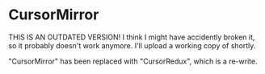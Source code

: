 CursorMirror
============

THIS IS AN OUTDATED VERSION! I think I might have accidently broken it, so it probably doesn't work anymore. I'll upload a working copy of shortly.

"CursorMirror" has been replaced with "CursorRedux", which is a re-write.
